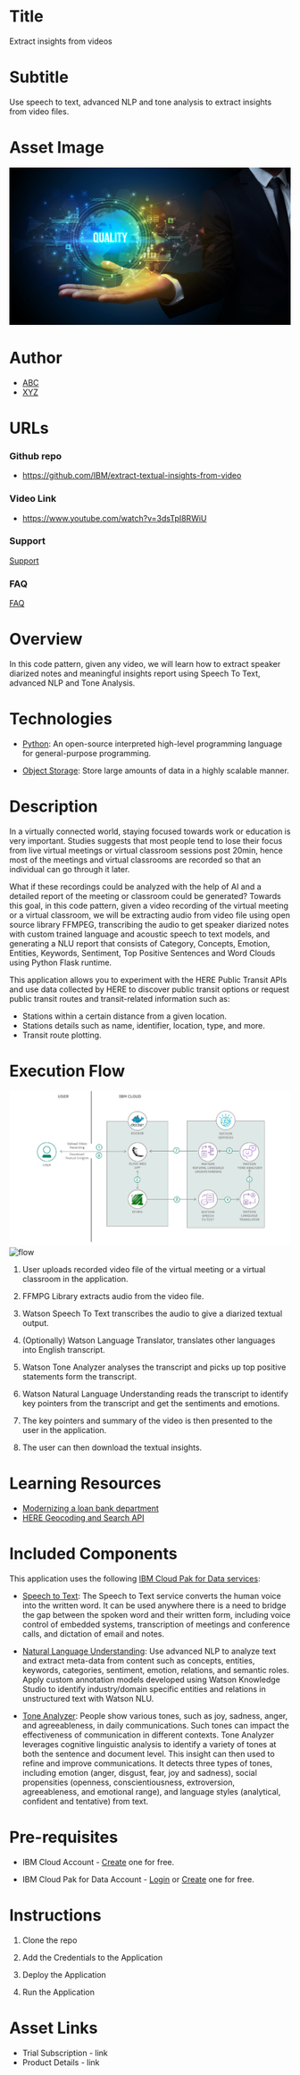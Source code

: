 # Title

Extract insights from videos

# Subtitle

Use speech to text, advanced NLP and tone analysis to extract insights from video files.

# Asset Image
![Image](https://github.com/IBM/Developer-Playground/blob/master/didact/images/data-quality.png)

# Author
* [ABC](https://www.linkedin.com/in/qwerty-abc)
* [XYZ](https://www.linkedin.com/in/qwerty-xyz)

# URLs

### Github repo

* https://github.com/IBM/extract-textual-insights-from-video

### Video Link
* https://www.youtube.com/watch?v=3dsTpI8RWiU

### Support
[Support](https://github.com/IBM/Technology-Sandbox-Support/issues/new/choose)

### FAQ
[FAQ](https://ibm.github.io/Technology-Sandbox-Support/)

# Overview

In this code pattern, given any video, we will learn how to extract speaker diarized notes and meaningful insights report using Speech To Text, advanced NLP and Tone Analysis.

# Technologies

* [Python](https://developer.ibm.com/technologies/python): An open-source interpreted high-level programming language for general-purpose programming.

* [Object Storage](https://developer.ibm.com/technologies/object-storage): Store large amounts of data in a highly scalable manner.

# Description

In a virtually connected world, staying focused towards work or education is very important. Studies suggests that most people tend to lose their focus from live virtual meetings or virtual classroom sessions post 20min, hence most of the meetings and virtual classrooms are recorded so that an individual can go through it later.

What if these recordings could be analyzed with the help of AI and a detailed report of the meeting or classroom could be generated? Towards this goal, in this code pattern, given a video recording of the virtual meeting or a virtual classroom, we will be extracting audio from video file using open source library FFMPEG, transcribing the audio to get speaker diarized notes with custom trained language and acoustic speech to text models, and generating a NLU report that consists of Category, Concepts, Emotion, Entities, Keywords, Sentiment, Top Positive Sentences and Word Clouds using Python Flask runtime.

This application allows you to experiment with the HERE Public Transit APIs and use data collected by HERE to discover public transit options or request public transit routes and transit-related information such as:

* Stations within a certain distance from a given location.
* Stations details such as name, identifier, location, type, and more.
* Transit route plotting.


# Execution Flow

<!--add an image in this path-->
![architecture](https://github.com/IBM/extract-textual-insights-from-video/blob/master/doc/source/images/architecture.png)
![flow](https://github.com/IBM/extract-textual-insights-from-video/blob/master/doc/source/images/create-nlu-credentials.gif)

1. User uploads recorded video file of the virtual meeting or a virtual classroom in the application.

2. FFMPG Library extracts audio from the video file.

3. Watson Speech To Text transcribes the audio to give a diarized textual output.

4. (Optionally) Watson Language Translator, translates other languages into English transcript.

5. Watson Tone Analyzer analyses the transcript and picks up top positive statements form the transcript.

6. Watson Natural Language Understanding reads the transcript to identify key pointers from the transcript and get the sentiments and emotions.

7. The key pointers and summary of the video is then presented to the user in the application.

8. The user can then download the textual insights.


# Learning Resources
* [Modernizing a loan bank department](https://developer.ibm.com/articles/modernizing-your-bank-loan-department/)
* [HERE Geocoding and Search API](https://developer.ibm.com/apis/catalog/heremaps--geocoding-and-search-api-v7/Introduction/)


# Included Components
This application uses the following [IBM Cloud Pak for Data services](https://www.ibm.com/products/cloud-pak-for-data):

* [Speech to Text](https://cloud.ibm.com/catalog/services/speech-to-text): The Speech to Text service converts the human voice into the written word. It can be used anywhere there is a need to bridge the gap between the spoken word and their written form, including voice control of embedded systems, transcription of meetings and conference calls, and dictation of email and notes.

* [Natural Language Understanding](https://cloud.ibm.com/catalog/services/natural-language-understanding): Use advanced NLP to analyze text and extract meta-data from content such as concepts, entities, keywords, categories, sentiment, emotion, relations, and semantic roles. Apply custom annotation models developed using Watson Knowledge Studio to identify industry/domain specific entities and relations in unstructured text with Watson NLU.

* [Tone Analyzer](https://cloud.ibm.com/catalog/services/tone-analyzer): People show various tones, such as joy, sadness, anger, and agreeableness, in daily communications. Such tones can impact the effectiveness of communication in different contexts. Tone Analyzer leverages cognitive linguistic analysis to identify a variety of tones at both the sentence and document level. This insight can then used to refine and improve communications. It detects three types of tones, including emotion (anger, disgust, fear, joy and sadness), social propensities (openness, conscientiousness, extroversion, agreeableness, and emotional range), and language styles (analytical, confident and tentative) from text.

# Pre-requisites

* IBM Cloud Account - [Create](https://cloud.ibm.com/registration/trial?cm_sp=ibmdev--developer-sandbox--cloudreg) one for free.

* IBM Cloud Pak for Data Account - [Login](https://dataplatform.cloud.ibm.com/home2?context=cpdaas?cm_sp=ibmdev--developer-sandbox--cloudreg) or [Create](https://dataplatform.cloud.ibm.com/registration/stepone?context=cpdaas&apps=all?cm_sp=ibmdev--developer-sandbox--cloudreg) one for free.

# Instructions

1. Clone the repo

2. Add the Credentials to the Application

3. Deploy the Application

4. Run the Application


# Asset Links
* Trial Subscription - link
* Product Details - link
